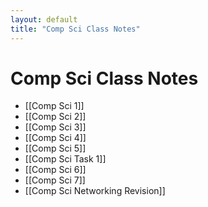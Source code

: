 ```yaml
---
layout: default
title: "Comp Sci Class Notes"
---
```


# Comp Sci Class Notes

- [[Comp Sci 1]]
- [[Comp Sci 2]]
- [[Comp Sci 3]]
- [[Comp Sci 4]]
- [[Comp Sci 5]]
- [[Comp Sci Task 1]]
- [[Comp Sci 6]]
- [[Comp Sci 7]]
- [[Comp Sci Networking Revision]]


